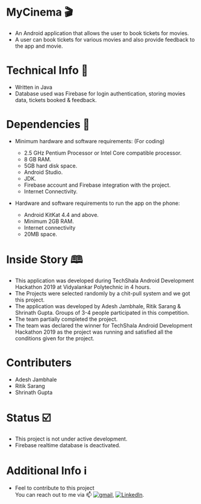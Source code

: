 # MyCinema 🎬
- An Android application that allows the user to book tickets for movies.
- A user can book tickets for various movies and also provide feedback to the app and movie.

# Technical Info 🔧
- Written in Java
- Database used was Firebase for login authentication, storing movies data, tickets booked & feedback.

# Dependencies 🚨
- Minimum hardware and software requirements: (For coding)
  - 2.5 GHz Pentium Processor or Intel Core compatible processor.
  - 8 GB RAM.
  - 5GB hard disk space.
  - Android Studio.
  - JDK.
  - Firebase account and Firebase integration with the project.
  - Internet Connectivity.


- Hardware and software requirements to run the app on the phone:
  - Android KitKat 4.4 and above.
  - Minimum 2GB RAM.
  - Internet connectivity
  - 20MB space.

# Inside Story 🕮
- This application was developed during TechShala Android Development Hackathon 2019 at Vidyalankar Polytechnic in 4 hours.
- The Projects were selected randomly by a chit-pull system and we got this project.
- The application was developed by Adesh Jambhale, Ritik Sarang & Shrinath Gupta. Groups of 3-4 people participated in this competition.
- The team partially completed the project.
- The team was declared the winner for TechShala Android Development Hackathon 2019 as the project was running and satisfied all the conditions given for the project.

# Contributers
- Adesh Jambhale
- Ritik Sarang
- Shrinath Gupta


# Status ☑️
- This project is not under active development.
- Firebase realtime database is deactivated.

# Additional Info ℹ️
- Feel to contribute to this project <br>
You can reach out to me via 📫 [![gmail][1.2]][1], [![LinkedIn][2.2]][2].

<!-- Icons -->

[1.2]: https://img.shields.io/badge/Gmail-D14836?style=for-the-badge&logo=gmail&logoColor=white (gmail icon)
[2.2]: https://img.shields.io/badge/LinkedIn-0077B5?style=for-the-badge&logo=linkedin&logoColor=white (LinkedIn icon)

<!-- Links to your social media accounts -->

[1]: mailto:adesh.jambhale20@gmail.com
[2]: https://www.linkedin.com/in/adesh-jambhale-01566b1b6/
